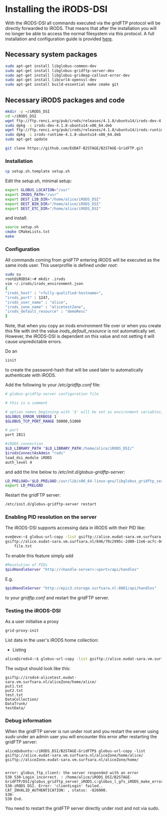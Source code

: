 # Installing the iRODS-DSI
With the iRODS-DSI all commands executed via the gridFTP protocol will be directly forwarded to iRODS. That means that after the installation you will no longer be able to access the normal filesystem via this protocol. 
A full installation and configuration guide is provided [here](https://github.com/EUDAT-B2STAGE/B2STAGE-GridFTP).

## Necessary system packages
```sh
sudo apt-get install libglobus-common-dev 
sudo apt-get install libglobus-gridftp-server-dev 
sudo apt-get install libglobus-gridmap-callout-error-dev
sudo apt-get install libcurl4-openssl-dev
sudo apt-get install build-essential make cmake git
```

## Necessary iRODS packages and code
```sh
mkdir -p ~/iRODS_DSI
cd ~/iRODS_DSI
wget ftp://ftp.renci.org/pub/irods/releases/4.1.8/ubuntu14/irods-dev-4.1.8-ubuntu14-x86_64.deb
sudo dpkg -i irods-dev-4.1.8-ubuntu14-x86_64.deb
wget ftp://ftp.renci.org/pub/irods/releases/4.1.8/ubuntu14/irods-runtime-4.1.8-ubuntu14-x86_64.deb
sudo dpkg -i irods-runtime-4.1.8-ubuntu14-x86_64.deb
sudo apt-get update
```

```sh
git clone https://github.com/EUDAT-B2STAGE/B2STAGE-GridFTP.git
```

### Installation
```sh
cp setup.sh.template setup.sh
```

Edit the *setup.sh*, minimal setup:

```sh
export GLOBUS_LOCATION="/usr"
export IRODS_PATH="/usr"
export DEST_LIB_DIR="/home/alice/iRODS_DSI"
export DEST_BIN_DIR="/home/alice/iRODS_DSI"
export DEST_ETC_DIR="/home/alice/iRODS_DSI"
```
and install:

```sh
source setup.sh
cmake CMakeLists.txt
make
```

### Configuration
All commands coming from gridFTP entering iRODS will be executed as the same irods user. This userprofile is defined under *root*:

```sh
sudo su -
root@iRODS4:~# mkdir .irods
vim ~/.irods/irods_environment.json
{
"irods_host" : "<fully-qualified-hostname>",
"irods_port" : 1247,
"irods_user_name" : "alice",
"irods_zone_name" : "alicetestZone",
"irods_default_resource" : "demoResc"
}
```
Note, that when you copy an irods environment file over or when you create this file with *iinit* the value *irods_default_resource* is not automatically set. However, the iRODS-DSI is dependent on this value and not setting it will cause unpredictable errors.

Do an 
```sh
iinit
```
to create the password-hash that will be used later to automatically authenticate with iRODS.

Add the following to your */etc/gridftp.conf* file:
```sh
# globus-gridftp-server configuration file

# this is a comment

# option names beginning with '$' will be set as environment variables, e.g.
$GLOBUS_ERROR_VERBOSE 1
$GLOBUS_TCP_PORT_RANGE 50000,51000

# port
port 2811

#iRODS connection
$LD_LIBRARY_PATH "$LD_LIBRARY_PATH:/home/alice/iRODS_DSI/"
$irodsConnectAsAdmin "rods"
load_dsi_module iRODS
auth_level 4
```
and add the line below to */etc/init.d/globus-gridftp-server*:
```sh
LD_PRELOAD="$LD_PRELOAD:/usr/lib/x86_64-linux-gnu/libglobus_gridftp_server.so:/home/alice/iRODS_DSI/libglobus_gridftp_server_iRODS.so"
export LD_PRELOAD
```

Restart the gridFTP server:
```sh
/etc/init.d/globus-gridftp-server restart
```

### Enabling PID resolution on the server
The iRODS-DSI supports accessing data in iRODS with their PID like:
```sh
eve@eve:~$ globus-url-copy -list gsiftp://alice.eudat-sara.vm.surfsara.nl/846/70c2995c-2d80-11e6-acfc-04040a64008f/
gsiftp://alice.eudat-sara.vm.surfsara.nl/846/70c2995c-2d80-11e6-acfc-04040a64008f/
    file.txt
```
To enable this feature simply add

```sh
#Resolution of PIDs
$pidHandleServer "http://<handle-server>:<port>/api/handles"
```
E.g.
```sh
$pidHandleServer "http://epic3.storage.surfsara.nl:8001/api/handles"
```
to your *gridftp.conf* and restart the gridFTP server.


### Testing the iRODS-DSI
As a user initialise a proxy

```sh
grid-proxy-init
```

List data in the user's iRODS home collection:
- Listing
```sh
alice@irods4:~$ globus-url-copy -list gsiftp://alice.eudat-sara.vm.surfsara.nl/aliceZone/home/alice/
```

The output should look like this:
```
gsiftp://irods4-alicetest.eudat-sara.vm.surfsara.nl/aliceZone/home/alice/
put1.txt
put2.txt
test.txt
DataCollection/
DataTrunk/
testData/
```

### Debug information
When the gridFTP server is run under root and you restart the server using *sudo* under an admin user you will encounter this error after restarting the gridFTP server:
```
alice@ubuntu:~/iRODS_DSI/B2STAGE-GridFTP$ globus-url-copy -list gsiftp://alice.eudat-sara.vm.surfsara.nl/aliceZone/home/alice/
gsiftp://aliceZone.eudat-sara.vm.surfsara.nl/aliceZone/home/


error: globus_ftp_client: the server responded with an error
530 530-Login incorrect. : /home/alice/iRODS_DSI/B2STAGE-GridFTP/DSI/globus_gridftp_server_iRODS.c:globus_l_gfs_iRODS_make_error:579:
530-iRODS DSI. Error: 'clientLogin' failed.. CAT_INVALID_AUTHENTICATION: , status: -826000.
530-
530 End.
```

You need to restart the gridFTP server directly under root and not via sudo.
